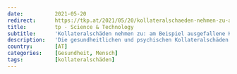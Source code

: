 ```yaml
---
date:          2021-05-20
redirect:      https://tkp.at/2021/05/20/kollateralschaeden-nehmen-zu-am-beispiel-ausgefallene-krebsbehandlung/
title:         tp - Science & Technology
subtitle:      'Kollateralschäden nehmen zu: am Beispiel ausgefallene Krebsbehandlung'
description:   'Die gesundheitlichen und psychischen Kollateralschäden durch die Maßnahmen der Regierungen übersteigen mittlerweile die durch Corona direkt verursachten um ein Vielfaches. Diese Vermutung liegt allein schon deshalb nahe, weil die Auslastung der Spitäler und der Intensivstationen im Gegensatz zur Propaganda der Regierungen und Medien deutlich zurückgegangen ist. Die ausgefallenen Krebsbehandlungen sind nur ein kleiner Teil davon. …'
country:       [AT]
categories:    [Gesundheit, Mensch]
tags:          [kollateralschäden]
---
```

